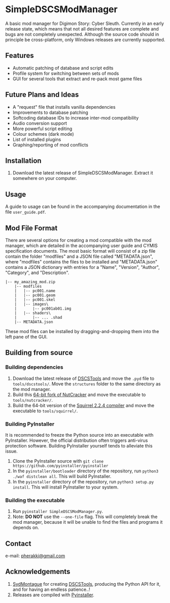 # SimpleDSCSModManager
A basic mod manager for Digimon Story: Cyber Sleuth.
Currently in an early release state, which means that not all desired features are complete and bugs are not completely unexpected. Although the source code should in principle be cross-platform, only Windows releases are currently supported.

## Features
- Automatic patching of database and script edits
- Profile system for switching between sets of mods
- GUI for several tools that extract and re-pack most game files

## Future Plans and Ideas
- A "request" file that installs vanilla dependencies
- Improvements to database patching
- Softcoding database IDs to increase inter-mod compatibility
- Audio conversion support
- More powerful script editing
- Colour schemes (dark mode)
- List of installed plugins
- Graphing/reporting of mod conflicts

## Installation
1. Download the latest release of SimpleDSCSModManager. Extract it somewhere on your computer.

## Usage
A guide to usage can be found in the accompanying documentation in the file `user_guide.pdf`.

## Mod File Format
There are several options for creating a mod compatible with the mod manager, which are detailed in the accompanying user guide and CYMIS specification documents. The most basic format will consist of a zip file contain the folder "modfiles" and a JSON file called "METADATA.json", where "modfiles" contains the files to be installed and "METADATA.json" contains a JSON dictionary with entries for a "Name", "Version", "Author", "Category", and "Description".
```
|-- my_amazing_mod.zip
    |-- modfiles
    |   |-- pc001.name
    |   |-- pc001.geom
    |   |-- pc001.skel
    |   |-- images\
    |       |-- pc001ab01.img
    |   |-- shaders\
    |       |-- ... .shad
    |-- METADATA.json
```
These mod files can be installed by dragging-and-dropping them into the left pane of the GUI.

## Building from source
### Building dependencies
1. Download the latest release of [DSCSTools](https://github.com/SydMontague/DSCSTools) and move the `.pyd` file to `tools/dscstools/`. Move the `structures` folder to the same directory as the mod manager.
2. Build this [64-bit fork of NutCracker](https://github.com/SydMontague/NutCracker) and move the executable to `tools/nutcracker/`.
3. Build the 64-bit version of the [Squirrel 2.2.4 compiler](https://sourceforge.net/projects/squirrel/files/squirrel2/squirrel%202.2.4%20stable/) and move the executable to `tools/squirrel/`.
### Building PyInstaller
It is recommended to freeze the Python source into an executable with PyInstaller. However, the official distribution often triggers anti-virus protection software. Building PyInstaller yourself tends to alleviate this issue.
1. Clone the PyInstaller source with `git clone https://github.com/pyinstaller/pyinstaller`
2. In the `pyinstaller/bootloader` directory of the repository, run `python3 ./waf distclean all`. This will build PyInstaller.
3. In the `pyinstaller` directory of the repository, run `python3 setup.py install`. This will install PyInstaller to your system.
### Building the executable
1. Run `pyinstaller SimpleDSCSModManager.py`.
2. Note: **DO NOT** use the `--one-file` flag. This will completely break the mod manager, because it will be unable to find the files and programs it depends on.

## Contact
e-mail: pherakki@gmail.com

## Acknowledgements
1. [SydMontague](https://github.com/SydMontague) for creating [DSCSTools](https://github.com/SydMontague/DSCSTools), producing the Python API for it, and for having an endless patience..!
2. Releases are compiled with [Pyinstaller](https://www.pyinstaller.org/).

